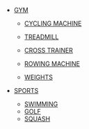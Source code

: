 - [GYM]()

    - [CYCLING MACHINE]()
    - [TREADMILL]()
    - [CROSS TRAINER]()
    - [ROWING MACHINE]()

    - [WEIGHTS]()

- [SPORTS]()

    - [SWIMMING]()
    - [GOLF]()
    - [SQUASH]()